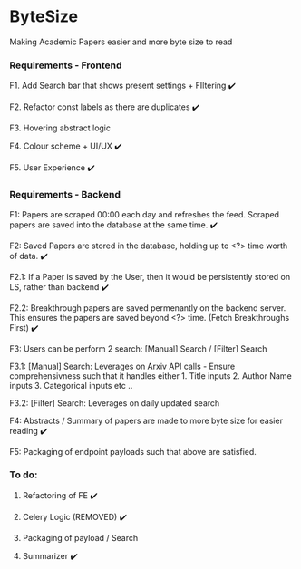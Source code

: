 # ByteSize
Making Academic Papers easier and more byte size to read 


### Requirements - Frontend  

F1. Add Search bar that shows present settings + FIltering ✔️

F2. Refactor const labels as there are duplicates ✔️

F3. Hovering abstract logic 

F4. Colour scheme + UI/UX ✔️

F5. User Experience ✔️

### Requirements - Backend 

F1: Papers are scraped 00:00 each day and refreshes the feed. Scraped papers are saved into the database at the same time. ✔️

F2: Saved Papers are stored in the database, holding up to <?> time worth of data. ✔️ 

F2.1: If a Paper is saved by the User, then it would be persistently stored on LS, rather than backend ✔️

F2.2: Breakthrough papers are saved permenantly on the backend server. This ensures the papers are saved beyond <?> time. (Fetch Breakthroughs First) ✔️

F3: Users can be perform 2 search: [Manual] Search / [Filter] Search

F3.1: [Manual] Search: Leverages on Arxiv API calls - Ensure comprehensivness such that it handles either 1. Title inputs 2. Author Name inputs 3. Categorical inputs etc .. 

F3.2: [Filter] Search: Leverages on daily updated search 

F4: Abstracts / Summary of papers are made to more byte size for easier reading ✔️

F5: Packaging of endpoint payloads such that above are satisfied.

### To do: 

1. Refactoring of FE ✔️


2. Celery Logic (REMOVED) ✔️


3. Packaging of payload / Search 


4. Summarizer ✔️

